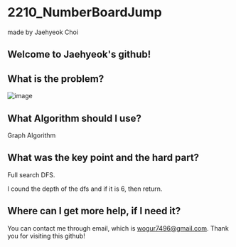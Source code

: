 # 2210_NumberBoardJump

made by Jaehyeok Choi

## Welcome to Jaehyeok's github!

## What is the problem?

![image](https://github.com/Choi-JaeHyeok-21500749/2210_NumberBoardJump/blob/main/2210_pro.PNG)

## What Algorithm should I use?

Graph Algorithm

## What was the key point and the hard part?

Full search DFS.

I cound the depth of the dfs and if it is 6, then return.

## Where can I get more help, if I need it?

You can contact me through email, which is wogur7496@gmail.com.
Thank you for visiting this github!
